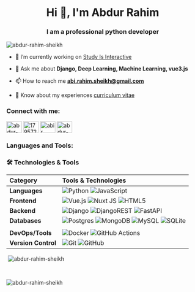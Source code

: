 <h1 align="center">Hi 👋, I'm Abdur Rahim</h1>
<h3 align="center">I am a professional python developer</h3>

<p align="left"> <img src="https://komarev.com/ghpvc/?username=abdur-rahim-sheikh&label=Profile%20views&color=0e75b6&style=flat" alt="abdur-rahim-sheikh" /> </p>

- 🔭 I’m currently working on [Study Is Interactive](https://abir-interactive-study.streamlit.app/)

- 💬 Ask me about **Django, Deep Learning, Machine Learning, vue3.js**

- 📫 How to reach me **abi.rahim.sheikh@gmail.com**

- 📄 Know about my experiences [curriculum vitae](https://github.com/Abdur-Rahim-sheikh/Abdur-Rahim-sheikh/blob/main/media/abdur_rahim_cv.pdf)

<h3 align="left">Connect with me:</h3>
<p align="left">
<a href="https://linkedin.com/in/abdur-rahim-sheikh-168398172" target="blank"><img align="center" src="https://raw.githubusercontent.com/rahuldkjain/github-profile-readme-generator/master/src/images/icons/Social/linked-in-alt.svg" alt="abdur-rahim-sheikh-168398172" height="30" width="40" /></a>
<a href="https://stackoverflow.com/users/17957276/abdur-rahim-sheikh" target="blank"><img align="center" src="https://raw.githubusercontent.com/rahuldkjain/github-profile-readme-generator/master/src/images/icons/Social/stack-overflow.svg" alt="17957276/abdur-rahim-sheikh" height="30" width="40" /></a>
<a href="https://codeforces.com/profile/abir" target="blank"><img align="center" src="https://raw.githubusercontent.com/rahuldkjain/github-profile-readme-generator/master/src/images/icons/Social/codeforces.svg" alt="abir" height="30" width="40" /></a>
<a href="https://www.leetcode.com/abdur-rahim-sheikh/" target="blank"><img align="center" src="https://raw.githubusercontent.com/rahuldkjain/github-profile-readme-generator/master/src/images/icons/Social/leet-code.svg" alt="abdur-rahim-sheikh/" height="30" width="40" /></a>
</p>

<h3 align="left">Languages and Tools:</h3>

### 🛠️ Technologies & Tools

| Category            | Tools & Technologies                                                                                                                                                                                                                                                                                                                                                                                                                                     |
| :------------------ | :------------------------------------------------------------------------------------------------------------------------------------------------------------------------------------------------------------------------------------------------------------------------------------------------------------------------------------------------------------------------------------------------------------------------------------------------------- |
| **Languages**       | ![Python](https://img.shields.io/badge/python-3670A0?style=for-the-badge&logo=python&logoColor=ffdd54) ![JavaScript](https://img.shields.io/badge/javascript-%23323330.svg?style=for-the-badge&logo=javascript&logoColor=%23F7DF1E)                                                                                                                                                                                                                      |
| **Frontend**        | ![Vue.js](https://img.shields.io/badge/vue.js-%2335495e.svg?style=for-the-badge&logo=vuedotjs&logoColor=%234FC08D) ![Nuxt JS](https://img.shields.io/badge/Nuxt-002E3B?style=for-the-badge&logo=nuxt.js&logoColor=#00DC82) ![HTML5](https://img.shields.io/badge/html5-%23E34F26.svg?style=for-the-badge&logo=html5&logoColor=white)                                                                                                                     |
| **Backend**         | ![Django](https://img.shields.io/badge/django-%23092E20.svg?style=for-the-badge&logo=django&logoColor=white) ![DjangoREST](https://img.shields.io/badge/DJANGO-REST-ff1709?style=for-the-badge&logo=django&logoColor=white&color=ff1709&labelColor=gray) ![FastAPI](https://img.shields.io/badge/FastAPI-005571?style=for-the-badge&logo=fastapi)                                                                                                        |
| **Databases**       | ![Postgres](https://img.shields.io/badge/postgres-%23316192.svg?style=for-the-badge&logo=postgresql&logoColor=white) ![MongoDB](https://img.shields.io/badge/MongoDB-%234ea94b.svg?style=for-the-badge&logo=mongodb&logoColor=white) ![MySQL](https://img.shields.io/badge/mysql-4479A1.svg?style=for-the-badge&logo=mysql&logoColor=white) ![SQLite](https://img.shields.io/badge/sqlite-%2307405e.svg?style=for-the-badge&logo=sqlite&logoColor=white) |
|                     |
| **DevOps/Tools**    | ![Docker](https://img.shields.io/badge/docker-%230db7ed.svg?style=for-the-badge&logo=docker&logoColor=white) ![GitHub Actions](https://img.shields.io/badge/github%20actions-%232671E5.svg?style=for-the-badge&logo=githubactions&logoColor=white)                                                                                                                                                                                                       |
| **Version Control** | ![Git](https://img.shields.io/badge/git-%23F05033.svg?style=for-the-badge&logo=git&logoColor=white) ![GitHub](https://img.shields.io/badge/github-%23121011.svg?style=for-the-badge&logo=github&logoColor=white)                                                                                                                                                                                                                                         |

<!-- <p><img align="left" src="https://github-readme-stats.vercel.app/api/top-langs?username=abdur-rahim-sheikh&show_icons=true&locale=en&layout=compact" alt="abdur-rahim-sheikh" /></p>
<br> -->
<p>&nbsp;<img align="center" src="https://github-readme-stats.vercel.app/api?username=abdur-rahim-sheikh&show_icons=true&locale=en" alt="abdur-rahim-sheikh"/></p>
<br>
<p><img align="center" src="https://github-readme-streak-stats.herokuapp.com/?user=abdur-rahim-sheikh&" alt="abdur-rahim-sheikh" /></p>
